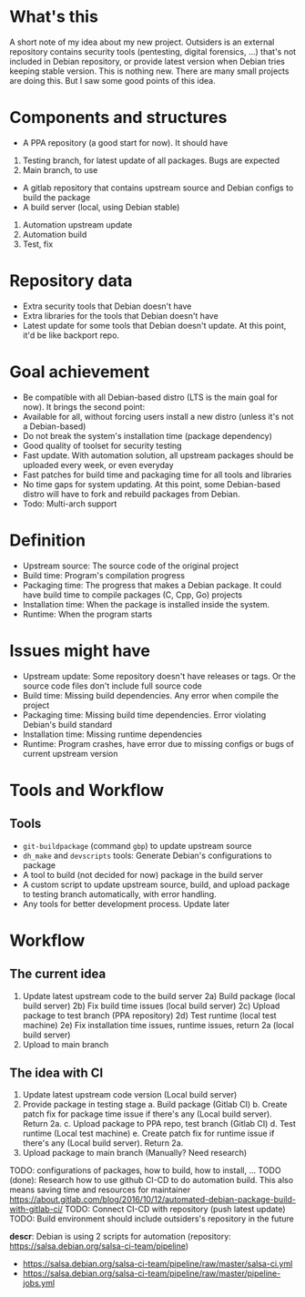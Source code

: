 # What's this
A short note of my idea about my new project. Outsiders is an external repository contains security tools (pentesting, digital forensics, ...) that's not included in Debian repository, or provide latest version when Debian tries keeping stable version. This is nothing new. There are many small projects are doing this. But I saw some good points of this idea.
# Components and structures
- A PPA repository (a good start for now). It should have
1. Testing branch, for latest update of all packages. Bugs are expected
2. Main branch, to use
- A gitlab repository that contains upstream source and Debian configs to build the package
- A build server (local, using Debian stable)
1. Automation upstream update
2. Automation build
3. Test, fix
# Repository data
- Extra security tools that Debian doesn't have
- Extra libraries for the tools that Debian doesn't have
- Latest update for some tools that Debian doesn't update. At this point, it'd be like backport repo.
# Goal achievement
- Be compatible with all Debian-based distro (LTS is the main goal for now). It brings the second point:
- Available for all, without forcing users install a new distro (unless it's not a Debian-based)
- Do not break the system's installation time (package dependency)
- Good quality of toolset for security testing
- Fast update. With automation solution, all upstream packages should be uploaded every week, or even everyday
- Fast patches for build time and packaging time for all tools and libraries
- No time gaps for system updating. At this point, some Debian-based distro will have to fork and rebuild packages from Debian.
- Todo: Multi-arch support
# Definition
- Upstream source: The source code of the original project
- Build time: Program's compilation progress
- Packaging time: The progress that makes a Debian package. It could have build time to compile packages (C, Cpp, Go) projects
- Installation time: When the package is installed inside the system.
- Runtime: When the program starts
# Issues might have
- Upstream update: Some repository doesn't have releases or tags. Or the source code files don't include full source code
- Build time: Missing build dependencies. Any error when compile the project
- Packaging time: Missing build time dependencies. Error violating Debian's build standard
- Installation time: Missing runtime dependencies 
- Runtime: Program crashes, have error due to missing configs or bugs of current upstream version
# Tools and Workflow
## Tools
- `git-buildpackage` (command `gbp`) to update upstream source
- `dh_make` and `devscripts` tools: Generate Debian's configurations to package
- A tool to build (not decided for now) package in the build server
- A custom script to update upstream source, build, and upload package to testing branch automatically, with error handling.
- Any tools for better development process. Update later
# Workflow
## The current idea
1. Update latest upstream code to the build server
2a) Build package (local build server)
2b) Fix build time issues (local build server)
2c) Upload package to test branch (PPA repository)
2d) Test runtime (local test machine)
2e) Fix installation time issues, runtime issues, return 2a (local build server)
3. Upload to main branch

## The idea with CI
1. Update latest upstream code version (Local build server)
2. Provide package in testing stage
   a. Build package (Gitlab CI)
   b. Create patch fix for package time issue if there's any (Local build server). Return 2a.
   c. Upload package to PPA repo, test branch (Gitlab CI)
   d. Test runtime (Local test machine)
   e. Create patch fix for runtime issue if there's any (Local build server). Return 2a.
3. Upload package to main branch (Manually? Need research)

TODO: configurations of packages, how to build, how to install, ...
TODO (done): Research how to use github CI-CD to do automation build. This also means saving time and resources for maintainer https://about.gitlab.com/blog/2016/10/12/automated-debian-package-build-with-gitlab-ci/
TODO: Connect CI-CD with repository (push latest update)
TODO: Build environment should include outsiders's repository in the future

**descr**: Debian is using 2 scripts for automation (repository: https://salsa.debian.org/salsa-ci-team/pipeline)
- https://salsa.debian.org/salsa-ci-team/pipeline/raw/master/salsa-ci.yml
- https://salsa.debian.org/salsa-ci-team/pipeline/raw/master/pipeline-jobs.yml